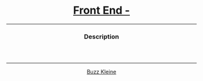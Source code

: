 # [<center>Front End - </center>]()
 ---
 ### <center>Description</center> 
 ##### &emsp; 
 ---
 [<center>Buzz Kleine</center>](https://github.com/conkobar)
